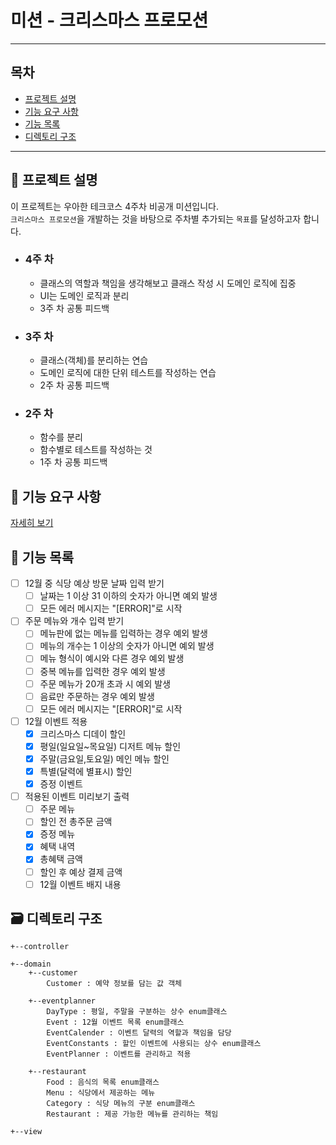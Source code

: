 # 미션 - 크리스마스 프로모션

--- 

## 목차

- [프로젝트 설명](#-프로젝트-설명)
- [기능 요구 사항](#-기능-요구-사항)
- [기능 목록](#-기능-목록)
- [디렉토리 구조](#-디렉토리-구조)

---

## 📝 프로젝트 설명

이 프로젝트는 우아한 테크코스 4주차 비공개 미션입니다.  
`크리스마스 프로모션`을 개발하는 것을 바탕으로 주차별 추가되는 `목표`를 달성하고자 합니다.

- ### 4주 차
    - 클래스의 역할과 책임을 생각해보고 클래스 작성 시 도메인 로직에 집중
    - UI는 도메인 로직과 분리
    - 3주 차 공통 피드백

- ### 3주 차
    - 클래스(객체)를 분리하는 연습
    - 도메인 로직에 대한 단위 테스트를 작성하는 연습
    - 2주 차 공통 피드백

- ### 2주 차
    - 함수를 분리
    - 함수별로 테스트를 작성하는 것
    - 1주 차 공통 피드백

## 🚀 기능 요구 사항

[자세히 보기](../README.md)

## 🔧 기능 목록

- [ ] 12월 중 식당 예상 방문 날짜 입력 받기
    - [ ] 날짜는 1 이상 31 이하의 숫자가 아니면 예외 발생
    - [ ] 모든 에러 메시지는 "[ERROR]"로 시작
- [ ] 주문 메뉴와 개수 입력 받기
    - [ ] 메뉴판에 없는 메뉴를 입력하는 경우 예외 발생
    - [ ] 메뉴의 개수는 1 이상의 숫자가 아니면 예외 발생
    - [ ] 메뉴 형식이 예시와 다른 경우 예외 발생
    - [ ] 중복 메뉴를 입력한 경우 예외 발생
    - [ ] 주문 메뉴가 20개 초과 시 예외 발생
    - [ ] 음료만 주문하는 경우 예외 발생
    - [ ] 모든 에러 메시지는 "[ERROR]"로 시작
- [ ] 12월 이벤트 적용
    - [x] 크리스마스 디데이 할인
    - [x] 평일(일요일~목요일) 디저트 메뉴 할인
    - [x] 주말(금요일,토요일) 메인 메뉴 할인
    - [x] 특별(달력에 별표시) 할인
    - [x] 증정 이벤트
- [ ] 적용된 이벤트 미리보기 출력
    - [ ] 주문 메뉴
    - [ ] 할인 전 총주문 금액
    - [x] 증정 메뉴
    - [x] 혜택 내역
    - [x] 총혜택 금액
    - [ ] 할인 후 예상 결제 금액
    - [ ] 12월 이벤트 배지 내용

## 🗃️ 디렉토리 구조
```
+--controller

+--domain
    +--customer
        Customer : 예약 정보를 담는 값 객체

    +--eventplanner
        DayType : 평일, 주말을 구분하는 상수 enum클래스
        Event : 12월 이벤트 목록 enum클래스
        EventCalender : 이벤트 달력의 역할과 책임을 담당
        EventConstants : 할인 이벤트에 사용되는 상수 enum클래스
        EventPlanner : 이벤트를 관리하고 적용
    
    +--restaurant
        Food : 음식의 목록 enum클래스
        Menu : 식당에서 제공하는 메뉴
        Category : 식당 메뉴의 구분 enum클래스
        Restaurant : 제공 가능한 메뉴를 관리하는 책임

+--view

```
